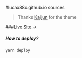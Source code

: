 #lucax88x.github.io sources

> Thanks [Kaijun](https://github.com/kaijun/hexo-theme-huxblog/) for the theme

###[Live Site &rarr;](https://lucax88x.github.io/)

##### How to deploy?

```
yarn deploy
```
